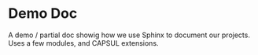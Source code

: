 # Demo Doc

A demo / partial doc showig how we use Sphinx to document our projects. Uses a few modules, and CAPSUL extensions.

